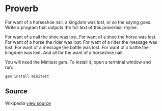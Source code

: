 # Proverb

For want of a horseshoe nail, a kingdom was lost, or so the saying goes. Write a program that outputs the full text of this proverbial rhyme.

For want of a nail the shoe was lost.
For want of a shoe the horse was lost.
For want of a horse the rider was lost.
For want of a rider the message was lost.
For want of a message the battle was lost.
For want of a battle the kingdom was lost.
And all for the want of a horseshoe nail.

You will need the Minitest gem. To install it, open a
terminal window and run:

    gem install minitest

## Source

Wikipedia [view source](http://en.wikipedia.org/wiki/For_Want_of_a_Nail)
